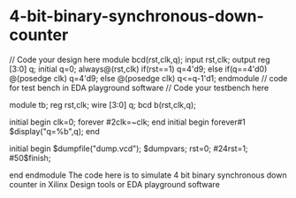 # 4-bit-binary-synchronous-down-counter
// Code your design here
module bcd(rst,clk,q);
  input  rst,clk;
  output reg [3:0] q;
  initial q=0;
  always@(rst,clk)
    if(rst==1)
      q=4'd9;
  else if(q==4'd0)
     @(posedge clk) q=4'd9;
   else
     @(posedge clk) q<=q-1'd1;
endmodule
// code for test bench in EDA playground software
// Code your testbench here

module tb;
  reg rst,clk;
  wire [3:0] q;
  bcd b(rst,clk,q);
  
 
  initial begin
    clk=0;
  forever
    #2clk=~clk;
  end
  initial begin
    forever#1 $display("q=%b",q);
      end
  
  initial 
    begin
      $dumpfile("dump.vcd"); $dumpvars;
     rst=0;
      #24rst=1;
      #50$finish;
    
  end
endmodule
The code here is to simulate 4 bit binary synchronous down counter in Xilinx Design tools or EDA playground software
